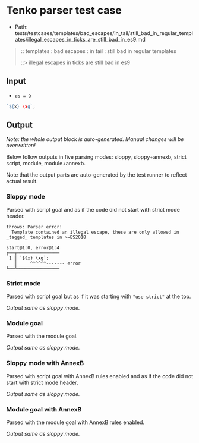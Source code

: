 # Tenko parser test case

- Path: tests/testcases/templates/bad_escapes/in_tail/still_bad_in_regular_templates/illegal_escapes_in_ticks_are_still_bad_in_es9.md

> :: templates : bad escapes : in tail : still bad in regular templates
>
> ::> illegal escapes in ticks are still bad in es9

## Input

- `es = 9`

`````js
`${x} \xg`;
`````

## Output

_Note: the whole output block is auto-generated. Manual changes will be overwritten!_

Below follow outputs in five parsing modes: sloppy, sloppy+annexb, strict script, module, module+annexb.

Note that the output parts are auto-generated by the test runner to reflect actual result.

### Sloppy mode

Parsed with script goal and as if the code did not start with strict mode header.

`````
throws: Parser error!
  Template contained an illegal escape, these are only allowed in _tagged_ templates in >=ES2018

start@1:0, error@1:4
╔══╦════════════════
 1 ║ `${x} \xg`;
   ║     ^^^^^^------- error
╚══╩════════════════

`````

### Strict mode

Parsed with script goal but as if it was starting with `"use strict"` at the top.

_Output same as sloppy mode._

### Module goal

Parsed with the module goal.

_Output same as sloppy mode._

### Sloppy mode with AnnexB

Parsed with script goal with AnnexB rules enabled and as if the code did not start with strict mode header.

_Output same as sloppy mode._

### Module goal with AnnexB

Parsed with the module goal with AnnexB rules enabled.

_Output same as sloppy mode._
